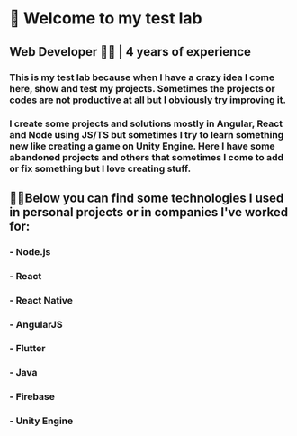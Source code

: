   # 🧪 Welcome to my test lab
  ## Web Developer 👨‍💻 | 4 years of experience
  ### This is my test lab because when I have a crazy idea I come here, show and test my projects. Sometimes the projects or codes are not productive at all but I obviously try improving it.
  ### I create some projects and solutions mostly in Angular, React and Node using JS/TS but sometimes I try to learn something new like creating a game on Unity Engine. Here I have some abandoned projects and others that sometimes I come to add or fix something but I love creating stuff.

  
  ## 🐱‍💻Below you can find some technologies I used in personal projects or in companies I've worked for:
  ### - Node.js
  ### - React
  ### - React Native
  ### - AngularJS
  ### - Flutter
  ### - Java
  ### - Firebase
  ### - Unity Engine

